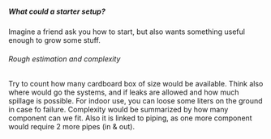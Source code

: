 ##### What could a starter setup?
Imagine a friend ask you how to start, but also wants something useful enough to grow some stuff.
###### Rough estimation and complexity
Try to count how many cardboard box of size would be available.
Think also where would go the systems, and if leaks are allowed and how much spillage is possible.
For indoor use, you can loose some liters on the ground in case fo failure.
Complexity would be summarized by how many component can we fit.
Also it is linked to piping, as one more component would require 2 more pipes (in & out).
